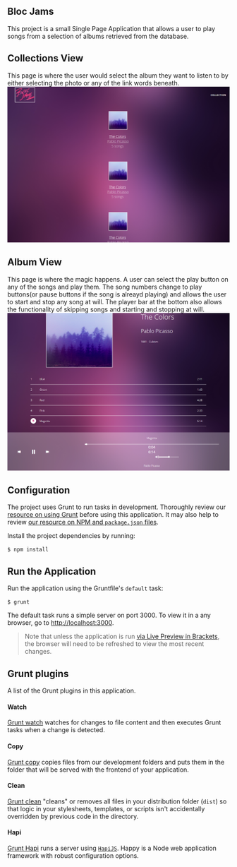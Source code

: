 ## Bloc Jams

This project is a small Single Page Application that allows a user to play songs from a selection of albums retrieved from the database.

## Collections View

This page is where the user would select the album they want to listen to by either selecting the photo or any of the link words beneath.
![Bloc Jams Collections View](https://github.com/dwaite498/bloc-jams-angular/blob/master/BlocJamsIndex.png)

## Album View

This page is where the magic happens. A user can select the play button on any of the songs and play them. The song numbers change to play buttons(or pause buttons if the song is alreayd playing) and allows the user to start and stop any song at will. The player bar at the bottom also allows the functionality of skipping songs and starting and stopping at will.
![Bloc Jams Album View](https://github.com/dwaite498/bloc-jams-angular/blob/master/BlocJamsAlbum.png)

## Configuration

The project uses Grunt to run tasks in development. Thoroughly review our [resource on using Grunt](https://www.bloc.io/resources/using-grunt) before using this application. It may also help to review [our resource on NPM and `package.json` files](https://www.bloc.io/resources/npm-and-package-json).

Install the project dependencies by running:
```
$ npm install
```

## Run the Application

Run the application using the Gruntfile's `default` task:

```
$ grunt
```

The default task runs a simple server on port 3000. To view it in a any browser, go to [http://localhost:3000](http://localhost:3000).

>Note that unless the application is run [via Live Preview in Brackets](#use-in-brackets-live-preview), the browser will need to be refreshed to view the most recent changes.


## Grunt plugins

A list of the Grunt plugins in this application.

#### Watch

[Grunt watch](https://github.com/gruntjs/grunt-contrib-watch) watches for changes to file content and then executes Grunt tasks when a change is detected.

#### Copy

[Grunt copy](https://github.com/gruntjs/grunt-contrib-copy) copies files from our development folders and puts them in the folder that will be served with the frontend of your application.

#### Clean

[Grunt clean](https://github.com/gruntjs/grunt-contrib-clean) "cleans" or removes all files in your distribution folder (`dist`) so that logic in your stylesheets, templates, or scripts isn't accidentally overridden by previous code in the directory.

#### Hapi

[Grunt Hapi](https://github.com/athieriot/grunt-hapi) runs a server using [`HapiJS`](http://hapijs.com/). Happy is a Node web application framework with robust configuration options.
